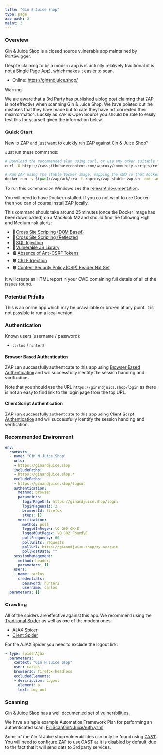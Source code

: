 ```yaml
---
title: "Gin & Juice Shop"
type: page
zap-auth: 3
maint: 3
---
```


### Overview

Gin & Juice Shop is a closed source vulnerable app maintained by [PortSwigger](https://portswigger.net/).

Despite claiming to be a modern app is is actually relatively traditional (it is not a Single Page App), which makes it easier to scan.

* Online: https://ginandjuice.shop/

> [!WARNING]
> We are aware that a 3rd Party has published a blog post claiming that ZAP is not effective when scanning Gin & Juice Shop.
> We have pointed out the mistakes that they have made but to date they have not corrected their misinformation.
> Luckily as ZAP is Open Source you should be able to easily test this for yourself given the information below. 

### Quick Start

New to ZAP and just want to quickly run ZAP against Gin &amp; Juice Shop?

Just run these commands:

```bash
# Download the recommended plan using curl, or use any other suitable tool
curl -O https://raw.githubusercontent.com/zaproxy/community-scripts/refs/heads/main/other/af-plans/FullScanGinNJuiceAuth.yaml

# Run ZAP using the stable Docker image, mapping the CWD so that Docker can access the file system and export the report
docker run -v $(pwd):/zap/wrk/:rw -t zaproxy/zap-stable zap.sh -cmd -autorun wrk/FullScanGinNJuiceAuth.yaml
```

To run this command on Windows see the [relevant documentation](/docs/docker/about/#mounting-the-current-directory).

You will need to have Docker installed. If you do not want to use Docker then you can of course install ZAP locally.

This command should take around 25 minutes (once the Docker image has been downloaded) on a MacBook M2 and should find the following High and Medium risk alerts:

* 🔴 [Cross Site Scripting (DOM Based)](/docs/alerts/40026/)
* 🔴 [Cross Site Scripting (Reflected](/docs/alerts/40012/)
* 🔴 [SQL Injection](/docs/alerts/40018/)
* 🔴 [Vulnerable JS Library](/docs/alerts/10003/)
* 🟠 [Absence of Anti-CSRF Tokens](/docs/alerts/10202/)
* 🟠 [CRLF Injection](/docs/alerts/40003/)
* 🟠 [Content Security Policy (CSP) Header Not Set](/docs/alerts/10038/)

It will create an HTML report in your CWD containing full details of all of the issues found.

### Potential Pitfalls

This is an online app which may be unavailable or broken at any point.
It is not possible to run a local version.

### Authentication

Known users (username / password):

* `carlos` / `hunter2`

#### Browser Based Authentication

ZAP can successfully authenticate to this app using 
[Browser Based Authentication](/docs/desktop/addons/authentication-helper/browser-auth/) 
and will successfully identify the session handling and verification.

Note that you should use the URL `https://ginandjuice.shop/login` as there is not an easy to find link to the login page from the top URL.

#### Client Script Authentication

ZAP can successfully authenticate to this app using 
[Client Script Authentication](/docs/desktop/addons/authentication-helper/client-script/) 
and will successfully identify the session handling and verification.

### Recommended Environment

```yaml
env:
  contexts:
  - name: "Gin N Juice Shop"
    urls:
    - https://ginandjuice.shop
    includePaths:
    - https://ginandjuice.shop.*
    excludePaths:
    - https://ginandjuice.shop/logout
    authentication:
      method: browser
      parameters:
        loginPageUrl: https://ginandjuice.shop/login
        loginPageWait: 2
        browserId: firefox
        steps: []
      verification:
        method: poll
        loggedInRegex: \Q 200 OK\E
        loggedOutRegex: \Q 302 Found\E
        pollFrequency: 60
        pollUnits: requests
        pollUrl: https://ginandjuice.shop/my-account
        pollPostData: ""
    sessionManagement:
      method: headers
      parameters: {}
    users:
    - name: carlos
      credentials:
        password: hunter2
        username: carlos
  parameters: {}
```

### Crawling

All of the spiders are effective against this app. We recommend using the 
[Traditional Spider](/docs/desktop/addons/spider/) as well as one of the modern ones:

* [AJAX Spider](/docs/desktop/addons/ajax-spider/)
* [Client Spider](/docs/desktop/addons/client-side-integration/spider/)


For the AJAX Spider you need to exclude the logout link:

``` yaml
- type: spiderAjax
  parameters:
    context: "Gin N Juice Shop"
    user: carlos
    browserId: firefox-headless
    excludedElements:
    - description: Logout
      element: a
      text: Log out
 ```

### Scanning

Gin & Juice Shop has a well documented set of [vulnerabilities](https://ginandjuice.shop/vulnerabilities).

We have a simple example Automation Framework Plan for performing an authenticated scan:
[FullScanGinNJuiceAuth.yaml](https://github.com/zaproxy/community-scripts/blob/main/other/af-plans/FullScanGinNJuiceAuth.yaml)

Some of the Gin N Juice shop vulnerabilities can only be found using [OAST](/blog/2021-08-23-oast-with-owasp-zap/). You will need to configure ZAP to use OAST as it is disabled by default, 
due to the fact that it will send data to 3rd party services.
